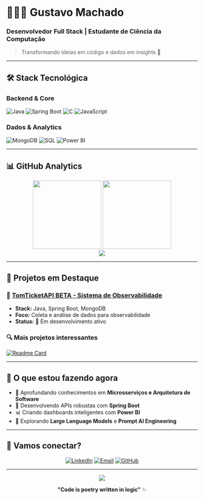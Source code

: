 # 👨🏻‍💻 Gustavo Machado

### Desenvolvedor Full Stack | Estudante de Ciência da Computação

> Transformando ideias em código e dados em insights 🚀

---

## 🛠️ Stack Tecnológica

### **Backend & Core**
![Java](https://img.shields.io/badge/Java-ED8B00?style=for-the-badge&logo=openjdk&logoColor=white)
![Spring Boot](https://img.shields.io/badge/Spring_Boot-6DB33F?style=for-the-badge&logo=spring-boot&logoColor=white)
![C](https://img.shields.io/badge/C-00599C?style=for-the-badge&logo=c&logoColor=white)
![JavaScript](https://img.shields.io/badge/JavaScript-F7DF1E?style=for-the-badge&logo=javascript&logoColor=black)

### **Dados & Analytics**
![MongoDB](https://img.shields.io/badge/MongoDB-47A248?style=for-the-badge&logo=mongodb&logoColor=white)
![SQL](https://img.shields.io/badge/SQL-4479A1?style=for-the-badge&logo=postgresql&logoColor=white)
![Power BI](https://img.shields.io/badge/Power_BI-F2C811?style=for-the-badge&logo=powerbi&logoColor=black)

---

## 📊 GitHub Analytics

<div align="center">
  <img height="180em" src="https://github-readme-stats.vercel.app/api?username=GustavoMachado-dev&show_icons=true&theme=tokyonight&hide_border=true&count_private=true&include_all_commits=true"/>
  <img height="180em" src="https://github-readme-stats.vercel.app/api/top-langs/?username=GustavoMachado-dev&layout=compact&theme=tokyonight&hide_border=true"/>
</div>

<div align="center">
  <img src="https://github-readme-streak-stats.herokuapp.com/?user=GustavoMachado-dev&theme=tokyonight&hide_border=true"/>
</div>

---

## 🚀 Projetos em Destaque

### 📡 [TomTicketAPI BETA - Sistema de Observabilidade](https://github.com/GustavoMachado-dev/GalacticMongo-BETA)
- **Stack:** Java, Spring Boot, MongoDB
- **Foco:** Coleta e análise de dados para observabilidade
- **Status:** 🚧 Em desenvolvimento ativo

### 🔍 Mais projetos interessantes
[![Readme Card](https://github-readme-stats.vercel.app/api/pin/?username=GustavoMachado-dev&repo=GalacticMongo-BETA&theme=tokyonight&hide_border=true)](https://github.com/GustavoMachado-dev/GalacticMongo-BETA)

---

## 🎯 O que estou fazendo agora

- 🌱 Aprofundando conhecimentos em **Microsserviços e Arquitetura de Software**
- 🔭 Desenvolvendo APIs robustas com **Spring Boot**
- 📊 Criando dashboards inteligentes com **Power BI**
- 🤖 Explorando **Large Language Models** e **Prompt AI Engineering**

---

## 🤝 Vamos conectar?

<div align="center">
  
[![LinkedIn](https://img.shields.io/badge/LinkedIn-0077B5?style=for-the-badge&logo=linkedin&logoColor=white)](https://www.linkedin.com/in/gustavomachado-dev)
[![Email](https://img.shields.io/badge/Email-D14836?style=for-the-badge&logo=gmail&logoColor=white)](mailto:gustavof.docentemachado@gmail.com)
[![GitHub](https://img.shields.io/badge/GitHub-100000?style=for-the-badge&logo=github&logoColor=white)](https://github.com/GustavoMachado-dev)

</div>

---

<div align="center">
  <img src="https://komarev.com/ghpvc/?username=GustavoMachado-dev&color=blueviolet&style=for-the-badge"/>
</div>

<div align="center">
  
**"Code is poetry written in logic"** ✨

</div>
